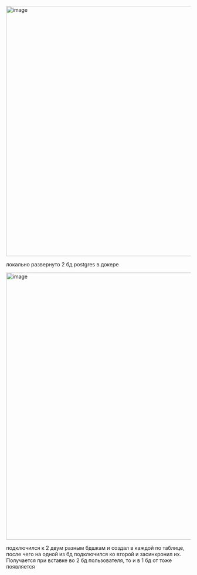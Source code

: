 <img width="1306" height="682" alt="image" src="https://github.com/user-attachments/assets/0b4ca610-9247-4202-812d-aaf074c54c9c" />

локально развернуто 2 бд postgres в докере 

<img width="1229" height="728" alt="image" src="https://github.com/user-attachments/assets/6906bbf0-45cc-45a0-974f-e1089a8b2d16" />

подключился к 2 двум разным бдшкам и создал в каждой по таблице, после чего на одной из бд подключился ко второй и засинхронил их. 
Получается при вставке во 2 бд пользователя, то и в 1 бд от тоже появляется 
